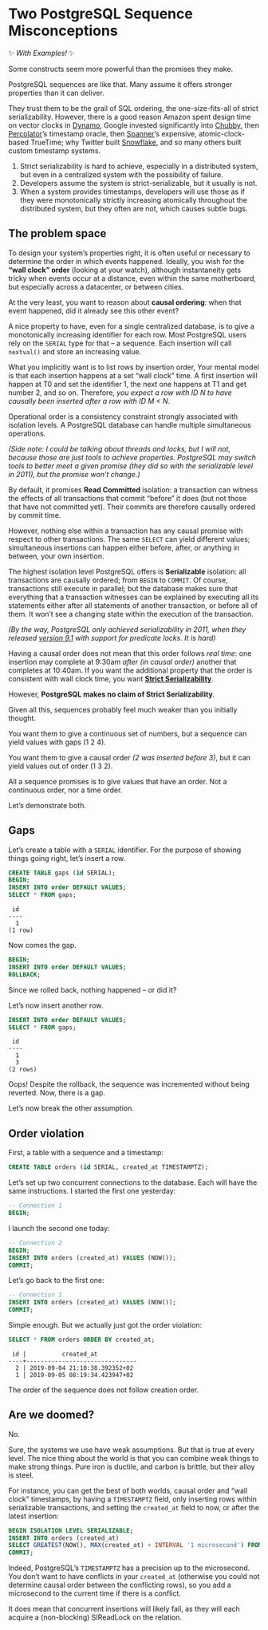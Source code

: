 # Two PostgreSQL Sequence Misconceptions

✨ *With Examples!* ✨

Some constructs seem more powerful than the promises they make.

PostgreSQL sequences are like that. Many assume it offers stronger properties
than it can deliver.

They trust them to be the grail of SQL ordering, the one-size-fits-all of strict
serializability. However, there is a good reason Amazon spent design time on
vector clocks in [Dynamo][], Google invested significantly into [Chubby][], then
[Percolator][]’s timestamp oracle, then [Spanner][]’s expensive,
atomic-clock-based TrueTime; why Twitter built [Snowflake][], and so many others
built custom timestamp systems.

[Dynamo]: https://www.allthingsdistributed.com/files/amazon-dynamo-sosp2007.pdf
[Chubby]: https://static.googleusercontent.com/media/research.google.com/en//archive/chubby-osdi06.pdf
[Percolator]: https://storage.googleapis.com/pub-tools-public-publication-data/pdf/36726.pdf
[Spanner]: https://static.googleusercontent.com/media/research.google.com/en//archive/spanner-osdi2012.pdf
[Snowflake]: https://developer.twitter.com/en/docs/basics/twitter-ids.html

1. Strict serializability is hard to achieve, especially in a distributed
   system, but even in a centralized system with the possibility of failure.
2. Developers assume the system is strict-serializable, but it usually is not.
3. When a system provides timestamps, developers will use those as if they were
   monotonically strictly increasing atomically throughout the distributed
   system, but they often are not, which causes subtle bugs.

## The problem space

To design your system’s properties right, it is often useful or necessary to
determine the order in which events happened. Ideally, you wish for the **“wall
clock” order** (looking at your watch), although instantaneity gets tricky when
events occur at a distance, even within the same motherboard, but especially
across a datacenter, or between cities.

At the very least, you want to reason about **causal ordering**: when that event
happened, did it already see this other event?

A nice property to have, even for a single centralized database, is to give a
monotonically increasing identifier for each row. Most PostgreSQL users rely on
the `SERIAL` type for that – a sequence. Each insertion will call `nextval()`
and store an increasing value.

What you implicitly want is to list rows by insertion order, Your mental model
is that each insertion happens at a set “wall clock” time. A first insertion
will happen at T0 and set the identifier 1, the next one happens at T1 and get
number 2, and so on. Therefore, _you expect a row with ID N to have causally
been inserted after a row with ID M < N_.

Operational order is a consistency constraint strongly associated with isolation
levels. A PostgreSQL database can handle multiple simultaneous operations.

_(Side note: I could be talking about threads and locks, but I will not, because
those are just tools to achieve properties. PostgreSQL may switch tools to
better meet a given promise (they did so with the serializable level in 2011),
but the promise won’t change.)_

By default, it promises **Read Committed** isolation: a transaction can witness
the effects of all transactions that commit “before” it does (but not those that
have not committed yet). Their commits are therefore causally ordered by commit
time.

However, nothing else within a transaction has any causal promise with respect
to other transactions. The same `SELECT` can yield different values;
simultaneous insertions can happen either before, after, or anything in between,
your own insertion.

The highest isolation level PostgreSQL offers is **Serializable** isolation: all
transactions are causally ordered; from `BEGIN` to `COMMIT`. Of course,
transactions still execute in parallel; but the database makes sure that
everything that a transaction witnesses can be explained by executing all its
statements either after all statements of another transaction, or before all of
them. It won’t see a changing state within the execution of the transaction.

_(By the way, PostgreSQL only achieved serializability in 2011, when they
released [version 9.1][] with support for predicate locks. It is hard)_

[version 9.1]: https://www.postgresql.org/docs/release/9.1.0/

Having a causal order does not mean that this order follows _real time_: one
insertion may complete at 9:30am _after (in causal order)_ another that
completes at 10:40am. If you want the additional property that the order is
consistent with wall clock time, you want **[Strict Serializability][]**.

[Strict Serializability]: https://jepsen.io/consistency/models/strict-serializable

However, **PostgreSQL makes no claim of Strict Serializability**.

Given all this, sequences probably feel much weaker than you initially thought.

You want them to give a continuous set of numbers, but a sequence can yield
values with gaps (1 2 4).

You want them to give a causal order _(2 was inserted before 3)_, but it can
yield values out of order (1 3 2).

All a sequence promises is to give values that have an order. Not a continuous
order, nor a time order.

Let’s demonstrate both.

## Gaps

Let’s create a table with a `SERIAL` identifier. For the purpose of showing
things going right, let’s insert a row.

```sql
CREATE TABLE gaps (id SERIAL);
BEGIN;
INSERT INTO order DEFAULT VALUES;
SELECT * FROM gaps;
```

     id 
    ----
      1
    (1 row)

Now comes the gap.

```sql
BEGIN;
INSERT INTO order DEFAULT VALUES;
ROLLBACK;
```

Since we rolled back, nothing happened – or did it?

Let’s now insert another row.

```sql
INSERT INTO order DEFAULT VALUES;
SELECT * FROM gaps;
```

     id 
    ----
      1
      3
    (2 rows)

Oops! Despite the rollback, the sequence was incremented without being reverted.
Now, there is a gap.

Let’s now break the other assumption.

## Order violation

First, a table with a sequence and a timestamp:

```sql
CREATE TABLE orders (id SERIAL, created_at TIMESTAMPTZ);
```

Let’s set up two concurrent connections to the database. Each will have the same
instructions. I started the first one yesterday:

```sql
-- Connection 1
BEGIN;
```

I launch the second one today:

```sql
-- Connection 2
BEGIN;
INSERT INTO orders (created_at) VALUES (NOW());
COMMIT;
```

Let’s go back to the first one:

```sql
-- Connection 1
INSERT INTO orders (created_at) VALUES (NOW());
COMMIT;
```

Simple enough. But we actually just got the order violation:

```sql
SELECT * FROM orders ORDER BY created_at;
```

     id |          created_at           
    ----+-------------------------------
      2 | 2019-09-04 21:10:38.392352+02
      1 | 2019-09-05 08:19:34.423947+02

The order of the sequence does not follow creation order.

## Are we doomed?

No.

Sure, the systems we use have weak assumptions. But that is true at every level.
The nice thing about the world is that you can combine weak things to make
strong things. Pure iron is ductile, and carbon is brittle, but their alloy is
steel.

For instance, you can get the best of both worlds, causal order and “wall clock”
timestamps, by having a `TIMESTAMPTZ` field, only inserting rows within
serializable transactions, and setting the `created_at` field to now, or after
the latest insertion:

```sql
BEGIN ISOLATION LEVEL SERIALIZABLE;
INSERT INTO orders (created_at)
SELECT GREATEST(NOW(), MAX(created_at) + INTERVAL '1 microsecond') FROM orders;
COMMIT;
```

Indeed, PostgreSQL’s `TIMESTAMPTZ` has a precision up to the microsecond. You
don’t want to have conflicts in your `created_at` (otherwise you could not
determine causal order between the conflicting rows), so you add a microsecond
to the current time if there is a conflict.

It does mean that concurrent insertions will likely fail, as they will each
acquire a (non-blocking) SIReadLock on the relation.

<script type="application/ld+json">
{ "@context": "http://schema.org",
  "@type": "BlogPosting",
  "datePublished": "2019-09-05T17:28:59Z",
  "keywords": "hash" }
</script>
